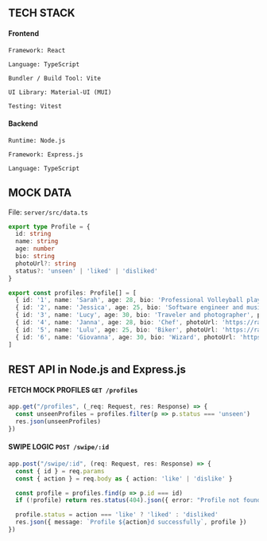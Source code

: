 ## TECH STACK
#### Frontend

`Framework: React`

`Language: TypeScript`

`Bundler / Build Tool: Vite`

`UI Library: Material-UI (MUI)`

`Testing: Vitest`

#### Backend

`Runtime: Node.js`

`Framework: Express.js`

`Language: TypeScript`

## MOCK DATA

File: `server/src/data.ts`

```ts
export type Profile = {
  id: string
  name: string
  age: number
  bio: string
  photoUrl?: string
  status?: 'unseen' | 'liked' | 'disliked'
}

export const profiles: Profile[] = [
  { id: '1', name: 'Sarah', age: 28, bio: 'Professional Volleyball player', photoUrl: 'https://randomuser.me/api/portraits/women/32.jpg', status: 'unseen' },
  { id: '2', name: 'Jessica', age: 25, bio: 'Software engineer and music lover', photoUrl: 'https://randomuser.me/api/portraits/women/44.jpg', status: 'unseen' },
  { id: '3', name: 'Lucy', age: 30, bio: 'Traveler and photographer', photoUrl: 'https://randomuser.me/api/portraits/women/56.jpg', status: 'unseen' },
  { id: '4', name: 'Janna', age: 28, bio: 'Chef', photoUrl: 'https://randomuser.me/api/portraits/women/1.jpg', status: 'unseen' },
  { id: '5', name: 'Lulu', age: 25, bio: 'Biker', photoUrl: 'https://randomuser.me/api/portraits/women/47.jpg', status: 'unseen' },
  { id: '6', name: 'Giovanna', age: 30, bio: 'Wizard', photoUrl: 'https://randomuser.me/api/portraits/women/57.jpg', status: 'unseen' },
]
```

## REST API in Node.js and Express.js

#### FETCH MOCK PROFILES `GET /profiles`
```ts
app.get("/profiles", (_req: Request, res: Response) => {
  const unseenProfiles = profiles.filter(p => p.status === 'unseen')
  res.json(unseenProfiles)
})
```

#### SWIPE LOGIC `POST /swipe/:id`
```ts
app.post("/swipe/:id", (req: Request, res: Response) => {
  const { id } = req.params
  const { action } = req.body as { action: 'like' | 'dislike' }

  const profile = profiles.find(p => p.id === id)
  if (!profile) return res.status(404).json({ error: "Profile not found" })

  profile.status = action === 'like' ? 'liked' : 'disliked'
  res.json({ message: `Profile ${action}d successfully`, profile })
})
```
